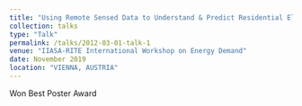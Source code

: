 ```yaml
---
title: "Using Remote Sensed Data to Understand & Predict Residential Electricity Demand"
collection: talks
type: "Talk"
permalink: /talks/2012-03-01-talk-1
venue: "IIASA-RITE International Workshop on Energy Demand"
date: November 2019
location: "VIENNA, AUSTRIA"
---
```


Won Best Poster Award
